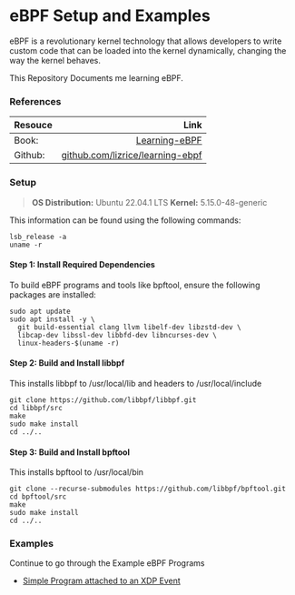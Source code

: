 # eBPF Setup and Examples
eBPF is a revolutionary kernel technology that allows developers to write custom code that can be loaded into the kernel dynamically, changing the way the kernel behaves.

This Repository Documents me learning eBPF.
### References
|Resouce|Link|
|---|---:|
| Book:   | [Learning-eBPF](https://cilium.isovalent.com/hubfs/Learning-eBPF%20-%20Full%20book.pdf)  |
| Github: | [github.com/lizrice/learning-ebpf](https://github.com/lizrice/learning-ebpf)  | 

### Setup

>**OS Distribution:** Ubuntu 22.04.1 LTS
>**Kernel:** 5.15.0-48-generic

This information can be found using the following commands:
```
lsb_release -a
uname -r
```

#### Step 1: Install Required Dependencies
To build eBPF programs and tools like bpftool, ensure the following packages are installed:
```
sudo apt update
sudo apt install -y \
  git build-essential clang llvm libelf-dev libzstd-dev \
  libcap-dev libssl-dev libbfd-dev libncurses-dev \
  linux-headers-$(uname -r)
```
#### Step 2: Build and Install libbpf
This installs libbpf to /usr/local/lib and headers to /usr/local/include
```
git clone https://github.com/libbpf/libbpf.git
cd libbpf/src
make
sudo make install
cd ../..
```
#### Step 3: Build and Install bpftool
This installs bpftool to /usr/local/bin
```
git clone --recurse-submodules https://github.com/libbpf/bpftool.git
cd bpftool/src
make
sudo make install
cd ../..
```
### Examples
Continue to go through the Example eBPF Programs
- [Simple Program attached to an XDP Event](https://github.com/mrigakshipandey/eBPF/blob/master/1_XDP_Event/README.md)
